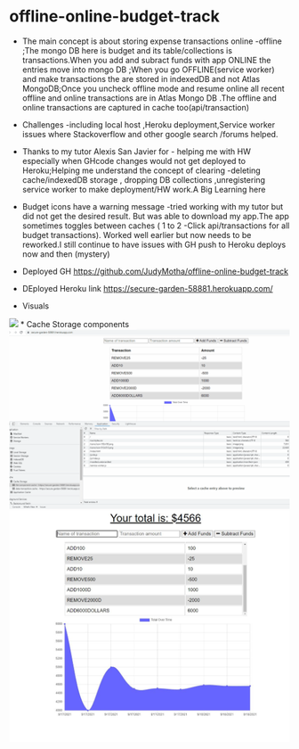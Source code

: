 # offline-online-budget-track
* The main concept is  about storing expense transactions online -offline ;The mongo DB here is budget and its table/collections is  transactions.When you add and subract funds with app ONLINE the entries move into mongo DB ;When you go OFFLINE(service worker) and make transactions the are stored  in indexedDB and not Atlas MongoDB;Once you uncheck offline mode and resume online
all recent offline and online transactions are in Atlas Mongo DB .The offline and online transactions are captured in  cache too(api/transaction)
* Challenges -including local host  ,Heroku deployment,Service worker issues  where Stackoverflow and other google search /forums helped.
* Thanks to my tutor Alexis San Javier for - helping me with HW especially when GHcode changes  would not get deployed to Heroku;Helping me  understand  the concept  of clearing -deleting  cache/indexedDB storage , dropping DB collections  ,unregistering  service worker to make deployment/HW work.A Big Learning here
* Budget icons have a  warning message -tried working with my tutor but did not get the desired result. But was able to download my app.The app sometimes toggles between caches ( 1 to  2 -Click api/transactions for all budget transactions). Worked well earlier but now needs to be reworked.I still  continue to have issues with GH push to Heroku deploys now and then (mystery)

* Deployed GH https://github.com/JudyMotha/offline-online-budget-track
* DEployed Heroku link  https://secure-garden-58881.herokuapp.com/

* Visuals

 <img src="./BTRacker.gif">
* Cache Storage components

<img src="./BTRackerCache.gif">

<img src="./GraphicalTrack.JPG">
